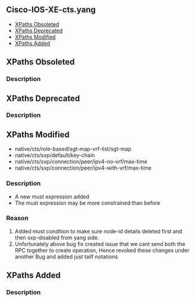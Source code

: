 ## Cisco-IOS-XE-cts.yang


- [XPaths Obsoleted](#xpaths-obsoleted)
- [XPaths Deprecated](#xpaths-deprecated)
- [XPaths Modified](#xpaths-modified)
- [XPaths Added](#xpaths-added)

## XPaths Obsoleted

### Description

## XPaths Deprecated

### Description

## XPaths Modified

- native/cts/role-based/sgt-map-vrf-list/sgt-map
- native/cts/sxp/default/key-chain
- native/cts/sxp/connection/peer/ipv4-no-vrf/max-time
- native/cts/sxp/connection/peer/ipv4-with-vrf/max-time

### Description

- A new must expression added
- The must expression may be more constrained than before

### Reason

1. Added must condition to make sure node-id details deleted first and then sxp-disabled from yang side.
2. Unfortunately above bug fix created issue that we cant send both the RPC together to create operation, Hence revoked these changes under another Bug and added just tailf notations

## XPaths Added

### Description
